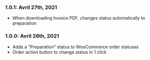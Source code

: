 ### 1.0.1: Avril 27th, 2021
* When downloading Invoice PDF, changes status automatically to preparation

### 1.0.0: Avril 26th, 2021
* Adds a "Preparation" status to WooCommerce order statuses
* Order action button to change status in 1 click
